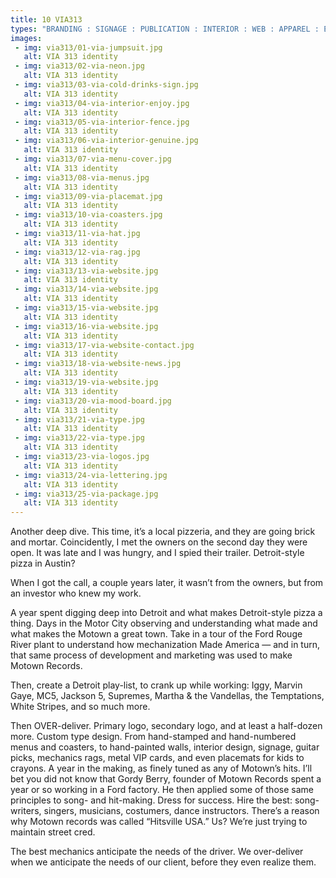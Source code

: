 ```yaml
---
title: 10 VIA313
types: "BRANDING : SIGNAGE : PUBLICATION : INTERIOR : WEB : APPAREL : EVENT MATERIALS"
images:
 - img: via313/01-via-jumpsuit.jpg
   alt: VIA 313 identity
 - img: via313/02-via-neon.jpg
   alt: VIA 313 identity
 - img: via313/03-via-cold-drinks-sign.jpg
   alt: VIA 313 identity
 - img: via313/04-via-interior-enjoy.jpg
   alt: VIA 313 identity
 - img: via313/05-via-interior-fence.jpg
   alt: VIA 313 identity
 - img: via313/06-via-interior-genuine.jpg
   alt: VIA 313 identity
 - img: via313/07-via-menu-cover.jpg
   alt: VIA 313 identity
 - img: via313/08-via-menus.jpg
   alt: VIA 313 identity
 - img: via313/09-via-placemat.jpg
   alt: VIA 313 identity
 - img: via313/10-via-coasters.jpg
   alt: VIA 313 identity
 - img: via313/11-via-hat.jpg
   alt: VIA 313 identity
 - img: via313/12-via-rag.jpg
   alt: VIA 313 identity
 - img: via313/13-via-website.jpg
   alt: VIA 313 identity
 - img: via313/14-via-website.jpg
   alt: VIA 313 identity
 - img: via313/15-via-website.jpg
   alt: VIA 313 identity
 - img: via313/16-via-website.jpg
   alt: VIA 313 identity
 - img: via313/17-via-website-contact.jpg
   alt: VIA 313 identity
 - img: via313/18-via-website-news.jpg
   alt: VIA 313 identity
 - img: via313/19-via-website.jpg
   alt: VIA 313 identity
 - img: via313/20-via-mood-board.jpg
   alt: VIA 313 identity
 - img: via313/21-via-type.jpg
   alt: VIA 313 identity
 - img: via313/22-via-type.jpg
   alt: VIA 313 identity
 - img: via313/23-via-logos.jpg
   alt: VIA 313 identity
 - img: via313/24-via-lettering.jpg
   alt: VIA 313 identity
 - img: via313/25-via-package.jpg   
   alt: VIA 313 identity
---
```


Another deep dive. This time, it’s a local pizzeria, and they are going brick and mortar. Coincidently, I met the owners on the second day they were open. It was late and I was hungry, and I spied their trailer. Detroit-style pizza in Austin?

When I got the call, a couple years later, it wasn’t from the owners, but from an investor who knew my work.

A year spent digging deep into Detroit and what makes Detroit-style pizza a thing. Days in the Motor City observing and understanding what made and what makes the Motown a great town. Take in a tour of the Ford Rouge River plant to understand how mechanization Made America — and in turn, that same process of development and marketing was used to make Motown Records.

Then, create a Detroit play-list, to crank up while working: Iggy, Marvin Gaye, MC5, Jackson 5, Supremes, Martha & the Vandellas, the Temptations, White Stripes, and so much more.

Then OVER-deliver. Primary logo, secondary logo, and at least a half-dozen more. Custom type design. From hand-stamped and hand-numbered menus and coasters, to hand-painted walls, interior design, signage, guitar picks, mechanics rags, metal VIP cards, and even placemats for kids to crayons. A year in the making, as finely tuned as any of Motown’s hits. I’ll bet you did not know that Gordy Berry, founder of Motown Records spent a year or so working in a Ford factory. He then applied some of those same principles to song- and hit-making. Dress for success. Hire the best: song-writers, singers, musicians, costumers, dance instructors. There’s a reason why Motown records was called “Hitsville USA.” Us? We’re just trying to maintain street cred.

The best mechanics anticipate the needs of the driver. We over-deliver when we anticipate the needs of our client, before they even realize them.

